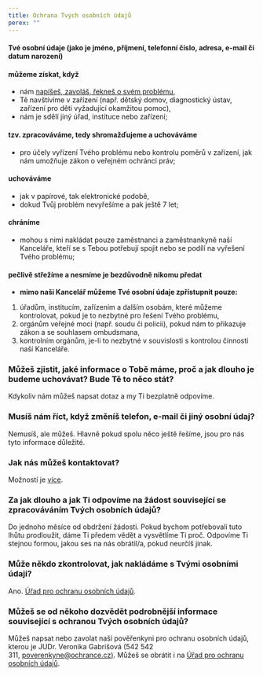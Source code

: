 ```yaml
---
title: Ochrana Tvých osobních údajů
perex: ""
---
```

#### **Tvé osobní údaje (jako je jméno, příjmení, telefonní číslo, adresa, e-mail či datum narození)**

#### můžeme získat, když

* nám [napíšeš, zavoláš, řekneš o svém problému](https://deti.ochrance.cz/kdo/jak/),
* Tě navštívíme v zařízení (např. dětský domov, diagnostický ústav, zařízení pro děti vyžadující okamžitou pomoc), 
* nám je sdělí jiný úřad, instituce nebo zařízení;

#### tzv. zpracováváme, tedy shromažďujeme a uchováváme

* pro účely vyřízení Tvého problému nebo kontrolu poměrů v zařízení, jak nám umožňuje zákon o veřejném ochránci práv;

#### uchováváme

* jak v papírové, tak elektronické podobě, 
* dokud Tvůj problém nevyřešíme a pak ještě 7 let;

#### chráníme

* mohou s nimi nakládat pouze zaměstnanci a zaměstnankyně naší Kanceláře, kteří se s Tebou potřebují spojit nebo se podílí na vyřešení Tvého problému;

#### **pečlivě střežíme a nesmíme je bezdůvodně nikomu předat**

* **mimo naši Kancelář můžeme Tvé osobní údaje zpřístupnit pouze:**

1. úřadům, institucím, zařízením a dalším osobám, které můžeme kontrolovat, pokud je to nezbytné pro řešení Tvého problému,
2. orgánům veřejné moci (např. soudu či policii), pokud nám to přikazuje zákon a se souhlasem ombudsmana,
3. kontrolním orgánům, je-li to nezbytné v souvislosti s kontrolou činnosti naší Kanceláře.

### **Můžeš zjistit, jaké informace o Tobě máme, proč a jak dlouho je budeme uchovávat? Bude Tě to něco stát?**

Kdykoliv nám můžeš napsat dotaz a my Ti bezplatně odpovíme.

### **Musíš nám říct, když změníš telefon, e-mail či jiný osobní údaj?**

Nemusíš, ale můžeš. Hlavně pokud spolu něco ještě řešíme, jsou pro nás tyto informace důležité.

### **Jak nás můžeš kontaktovat?**

Možností je [více](https://deti.ochrance.cz/kdo/jak/). 

### **Za jak dlouho a jak Ti odpovíme na žádost související se zpracováváním Tvých osobních údajů?**

Do jednoho měsíce od obdržení žádosti. Pokud bychom potřebovali tuto lhůtu prodloužit, dáme Ti předem vědět a vysvětlíme Ti proč. Odpovíme Ti stejnou formou, jakou ses na nás obrátil/a, pokud neurčíš jinak.

### Může někdo zkontrolovat, jak nakládáme s Tvými osobními údaji?

Ano. [Úřad pro ochranu osobních údajů](http://www.uoou.cz/).

### **Můžeš se od někoho dozvědět podrobnější informace související s ochranou Tvých osobních údajů?**

Můžeš napsat nebo zavolat naší pověřenkyni pro ochranu osobních údajů, kterou je JUDr. Veronika Gabrišová (542 542 311, [poverenkyne@ochrance.cz)](mailto:poverenkyne@ochrance.cz). Můžeš se obrátit i na [Úřad pro ochranu osobních údajů](http://www.uoou.cz/).